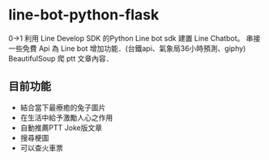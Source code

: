 # line-bot-python-flask

0->1
利用 Line Develop SDK 的Python Line bot sdk 建置 Line Chatbot。
串接一些免費 Api 為 Line bot 增加功能．(台鐵api、氣象局36小時預測、giphy)
BeautifulSoup 爬 ptt 文章內容．





目前功能
---
- 結合當下最療癒的兔子圖片
- 在生活中給予激勵人心之作用
- 自動推薦PTT Joke版文章
- 搜尋梗圖
- 可以查火車票

